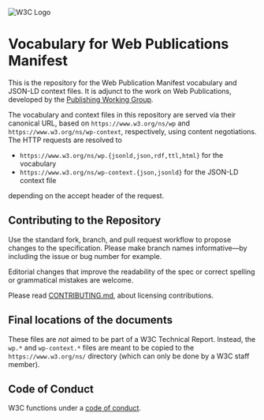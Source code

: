 ![W3C Logo](https://www.w3.org/Icons/w3c_home)

# Vocabulary for Web Publications Manifest

This is the repository for the Web Publication Manifest vocabulary and JSON-LD context files. It is adjunct to the work on Web Publications, developed by the [Publishing Working Group](https://www.w3.org/publishing/groups/publ-wg/).

The vocabulary and context files in this repository are served via their canonical URL, based on `https://www.w3.org/ns/wp` and `https://www.w3.org/ns/wp-context`, respectively, using content negotiations. The HTTP requests are resolved to

- `https://www.w3.org/ns/wp.{jsonld,json,rdf,ttl,html}` for the vocabulary
- `https://www.w3.org/ns/wp-context.{json,jsonld}` for the JSON-LD context file

depending on the accept header of the request.

## Contributing to the Repository

Use the standard fork, branch, and pull request workflow to propose changes to the specification. Please make branch names informative—by including the issue or bug number for example.

Editorial changes that improve the readability of the spec or correct spelling or grammatical mistakes are welcome.

Please read [CONTRIBUTING.md](CONTRIBUTING.md), about licensing contributions.

## Final locations of the documents

These files are _not_ aimed to be part of a W3C Technical Report. Instead, the `wp.*` and `wp-context.*` files are meant to be copied to the `https://www.w3.org/ns/` directory (which can only be done by a W3C staff member).

## Code of Conduct

W3C functions under a [code of conduct](https://www.w3.org/Consortium/cepc/).
